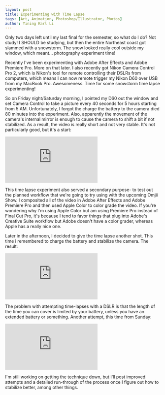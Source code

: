 ```yaml
---
layout: post
title: Experimenting with Time Lapse
tags: [Art, Animation, Photoshop/Illustrator, Photos]
author: Yining Karl Li
---
```


Only two days left until my last final for the semester, so what do I do? Not study! I SHOULD be studying, but then the entire Northeast coast got slammed with a snowstorm. The snow looked really cool outside my window, which meant... photography experiment time!

Recently I've been experimenting with Adobe After Effects and Adobe Premiere Pro. More on that later. I also recently got Nikon Camera Control Pro 2, which is Nikon's tool for remote controlling their DSLRs from computers, which means I can now remote trigger my Nikon D60 over USB from my MacBook Pro. Awesomeness. Time for some snowstorm time lapse experimenting!

So on Friday night/Saturday morning, I pointed my D60 out the window and set Camera Control to take a picture every 40 seconds for 5 hours starting from 5 AM. Unfortunately, I forgot the charge the battery to the camera died 80 minutes into the experiment. Also, apparently the movement of the camera's internal mirror is enough to cause the camera to shift a bit if not stabilized. As a result, the video is really short and not very stable. It's not particularly good, but it's a start:

<div class='embed-container'><iframe src='http://www.youtube.com/embed/IdzW27ydfqo' frameborder='0'>Snowstorm Sunrise Time Lapse Test- 12/19/2009</iframe></div>

This time lapse experiment also served a secondary purpose- to test out the planned workflow that we're going to try using with the upcoming Omjii Show. I composited all of the video in Adobe After Effects and Adobe Premiere Pro and then used Apple Color to color grade the video. If you're wondering why I'm using Apple Color but am using Premiere Pro instead of Final Cut Pro, it's because I tend to favor things that plug into Adobe's Creative Suite workflow but Adobe doesn't have a color grader, whereas Apple has a really nice one.

Later in the afternoon, I decided to give the time lapse another shot. This time i remembered to charge the battery and stabilize the camera. The result:

<div class='embed-container'><iframe src='http://www.youtube.com/embed/r5ICBpAj_uI' frameborder='0'>Snowstorm Sunset Time Lapse- 12/19/2009</iframe></div>

The problem with attempting time-lapses with a DSLR is that the length of the time you can cover is limited by your battery, unless you have an extended battery or something. Another attempt, this time from Sunday:

<div class='embed-container'><iframe src='http://www.youtube.com/embed/7XRyl3fAiqg' frameborder='0'>Sunset Over UPenn Time Lapse- 12/20/2009</iframe></div>

I'm still working on getting the technique down, but I'll post improved attempts and a detailed run-through of the process once I figure out how to stabilize better, among other things.
